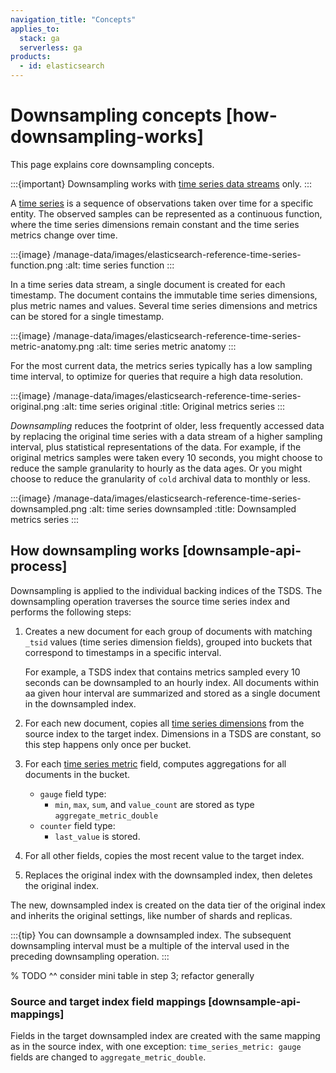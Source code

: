 ```yaml
---
navigation_title: "Concepts"
applies_to:
  stack: ga
  serverless: ga
products:
  - id: elasticsearch
---
```


# Downsampling concepts [how-downsampling-works]

This page explains core downsampling concepts. 

:::{important}
Downsampling works with [time series data streams](/manage-data/data-store/data-streams/time-series-data-stream-tsds.md) only.
:::

A [time series](/manage-data/data-store/data-streams/time-series-data-stream-tsds.md#time-series) is a sequence of observations taken over time for a specific entity. The observed samples can be represented as a continuous function, where the time series dimensions remain constant and the time series metrics change over time.

:::{image} /manage-data/images/elasticsearch-reference-time-series-function.png
:alt: time series function
:::

In a time series data stream, a single document is created for each timestamp. The document contains the immutable time series dimensions, plus metric names and values. Several time series dimensions and metrics can be stored for a single timestamp.

:::{image} /manage-data/images/elasticsearch-reference-time-series-metric-anatomy.png
:alt: time series metric anatomy
:::

For the most current data, the metrics series typically has a low sampling time interval, to optimize for queries that require a high data resolution.

:::{image} /manage-data/images/elasticsearch-reference-time-series-original.png
:alt: time series original
:title: Original metrics series
:::

_Downsampling_ reduces the footprint of older, less frequently accessed data by replacing the original time series with a data stream of a higher sampling interval, plus statistical representations of the data. For example, if the original metrics samples were taken every 10 seconds, you might choose to reduce the sample granularity to hourly as the data ages. Or you might choose to reduce the granularity of `cold` archival data to monthly or less.

:::{image} /manage-data/images/elasticsearch-reference-time-series-downsampled.png
:alt: time series downsampled
:title: Downsampled metrics series
:::


## How downsampling works [downsample-api-process]

Downsampling is applied to the individual backing indices of the TSDS. The downsampling operation traverses the source time series index and performs the following steps:

1. Creates a new document for each group of documents with  matching `_tsid` values (time series dimension fields), grouped into buckets that correspond to timestamps in a specific interval.

    For example, a TSDS index that contains metrics sampled every 10 seconds can be downsampled to an hourly index. All documents within aa given hour interval are summarized and stored as a single document in the downsampled index.

2. For each new document, copies all [time series dimensions](time-series-data-stream-tsds.md#time-series-dimension) from the source index to the target index. Dimensions in a TSDS are constant, so this step happens only once per bucket.
3. For each [time series metric](time-series-data-stream-tsds.md#time-series-metric) field, computes aggregations for all documents in the bucket.

    * `gauge` field type:
        * `min`, `max`, `sum`, and `value_count` are stored as type `aggregate_metric_double`
    * `counter` field type:
        * `last_value` is stored.

4. For all other fields, copies the most recent value to the target index.
5. Replaces the original index with the downsampled index, then deletes the original index.

The new, downsampled index is created on the data tier of the original index and inherits the original settings, like number of shards and replicas.

:::{tip}
You can downsample a downsampled index. The subsequent downsampling interval must be a multiple of the interval used in the preceding downsampling operation.
:::

% TODO ^^ consider mini table in step 3; refactor generally

### Source and target index field mappings [downsample-api-mappings]

Fields in the target downsampled index are created with the same mapping as in the source index, with one exception: `time_series_metric: gauge` fields are changed to `aggregate_metric_double`.






